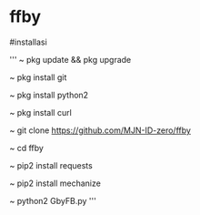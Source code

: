 # ffby
#installasi

'''
~ pkg update && pkg upgrade

~ pkg install git

~ pkg install python2

~ pkg install curl

~ git clone https://github.com/MJN-ID-zero/ffby

~ cd ffby

~ pip2 install requests

~ pip2 install mechanize

~ python2 GbyFB.py
'''
